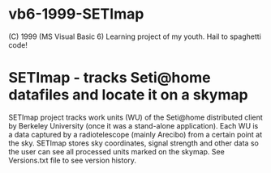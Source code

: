 # vb6-1999-SETImap
(C) 1999
(MS Visual Basic 6) Learning project of my youth. Hail to spaghetti code!

SETImap - tracks Seti@home datafiles and locate it on a skymap
==============================================================
SETImap project tracks work units (WU) of the Seti@home distributed client by Berkeley University (once it was a stand-alone application).
Each WU is a data captured by a radiotelescope (mainly Arecibo) from a certain point at the sky. SETImap stores sky coordinates, signal strength and other data so the user can see all processed units marked on the skymap.
See Versions.txt file to see version history.


